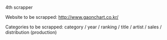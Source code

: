 4th scrapper

Website to be scrapped: http://www.gaonchart.co.kr/

Categories to be scrapped:
category / year / ranking / title / artist / sales / distribution (production)
